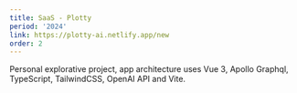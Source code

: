 ```yaml
---
title: SaaS - Plotty
period: '2024'
link: https://plotty-ai.netlify.app/new
order: 2
---
```

Personal explorative project, app architecture uses Vue 3, Apollo Graphql, TypeScript, TailwindCSS, OpenAI API and Vite.
